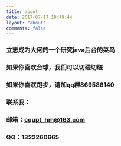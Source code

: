 ```yaml
---
title: about
date: 2017-07-17 19:49:44
layout: "about"
comments: false
---
```


### 立志成为大佬的一个研究java后台的菜鸟

### 如果你喜欢台球，我们可以切磋切磋

### 如果你喜欢跑步，请加qq群869586140

### 联系我：

### 邮箱：cqupt_hm@163.com

### QQ：1322260665